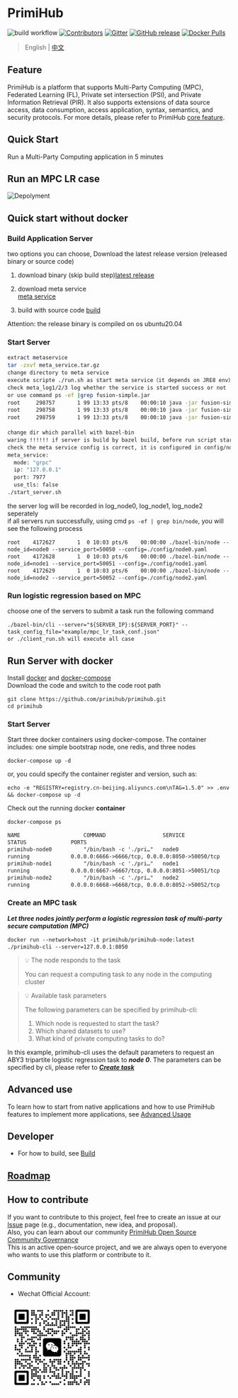 # PrimiHub

![build workflow](https://github.com/primihub/primihub/actions/workflows/main.yml/badge.svg?branch=master)
[![Contributors](https://img.shields.io/github/contributors/primihub/primihub.svg)](https://github.com/linuxsuren/github-go/graphs/contributors)
[![Gitter](https://badges.gitter.im/primihub/community.svg)](https://gitter.im/primihub/community?utm_source=badge&utm_medium=badge&utm_campaign=pr-badge)
[![GitHub release](https://img.shields.io/github/release/primihub/primihub.svg?label=release)](https://github.com/linuxsuren/github-go/releases/latest)
[![Docker Pulls](https://img.shields.io/docker/pulls/primihub/primihub-node.svg)](https://hub.docker.com/r/primihub/primihub-node/tags)

> English | [中文](README.md)

## Feature

PrimiHub is a platform that supports Multi-Party Computing (MPC), Federated Learning (FL), Private set intersection (PSI), and Private Information Retrieval (PIR). It also supports extensions of data source access, data consumption, access application, syntax, semantics, and security protocols. For more details, please refer to PrimiHub [core feature](https://docs.primihub.com/docs/category/%E5%88%9B%E5%BB%BA%E4%BB%BB%E5%8A%A1).

## Quick Start

Run a Multi-Party Computing application in 5 minutes

## Run an MPC LR case

![Depolyment](doc/tutorial-depolyment.jpg)

## Quick start without docker

### Build Application Server

two options you can choose, Download the latest release version (released binary or source code)<br/>

1) download binary (skip build step)[latest release](https://github.com/primihub/primihub/releases)<br/>
2) download meta service<br/>
  [meta service](https://primihub.oss-cn-beijing.aliyuncs.com/tools/meta_service.tar.gz)<br/>

3) build with source code [build](https://docs.primihub.com/docs/advance-usage/start/build)<br/>

Attention: the release binary is compiled on os ubuntu20.04

### Start Server

```bash
extract metaservice
tar -zxvf meta_service.tar.gz
change directory to meta service
execute scripte ./run.sh as start meta service（it depends on JRE8 env）, three meta service is started on default，it represents meta service for each party
check meta_log1/2/3 log whether the service is started success or not
or use command ps -ef |grep fusion-simple.jar
root     298757       1 99 13:33 pts/8    00:00:10 java -jar fusion-simple.jar --server.port=7877 --grpc.server.port=7977 --db.path=/home/cuibo/meta_service/storage/node0 --collaborate=http://127.0.0.1:7878/,http://127.0.0.1:7879/
root     298758       1 99 13:33 pts/8    00:00:10 java -jar fusion-simple.jar --server.port=7878 --grpc.server.port=7978 --db.path=/home/cuibo/meta_service/storage/node1 --collaborate=http://127.0.0.1:7877/,http://127.0.0.1:7879/
root     298759       1 99 13:33 pts/8    00:00:10 java -jar fusion-simple.jar --server.port=7879 --grpc.server.port=7979 --db.path=/home/cuibo/meta_service/storage/node2 --collaborate=http://127.0.0.1:7878/,http://127.0.0.1:7877/

change dir which parallel with bazel-bin
waring !!!!!! if server is build by bazel build, before run script start_server.sh, comment the definition of PYTHONPATH
check the meta service config is correct, it is configured in config/nodeX.yaml or config/primihub_nodeX.yaml
meta_service:
  mode: "grpc"
  ip: "127.0.0.1"
  port: 7977
  use_tls: false
./start_server.sh
```

the server log will be recorded in log_node0, log_node1, log_node2 seperately<br/>
if all servers run successfully, using cmd ``ps -ef | grep bin/node``, you will see the following process<br/>

```shell
root    4172627       1  0 10:03 pts/6    00:00:00 ./bazel-bin/node --node_id=node0 --service_port=50050 --config=./config/node0.yaml
root    4172628       1  0 10:03 pts/6    00:00:00 ./bazel-bin/node --node_id=node1 --service_port=50051 --config=./config/node1.yaml
root    4172629       1  0 10:03 pts/6    00:00:00 ./bazel-bin/node --node_id=node2 --service_port=50052 --config=./config/node2.yaml
```

### Run logistic regression based on MPC

choose one of the servers to submit a task
run the following command

```shell
./bazel-bin/cli --server="${SERVER_IP}:${SERVER_PORT}" --task_config_file="example/mpc_lr_task_conf.json"
or ./client_run.sh will execute all case
```

## Run Server with docker

Install [docker](https://docs.docker.com/install/overview/) and [docker-compose](https://docs.docker.com/compose/install/)<br/>
Download the code and switch to the code root path<br/>

```shell
git clone https://github.com/primihub/primihub.git
cd primihub
```

### Start Server

Start three docker containers using docker-compose.
    The container includes: one simple bootstrap node, one redis, and three nodes

```shell
docker-compose up -d
```

or, you could specify the container register and version, such as:

```shell
echo -e "REGISTRY=registry.cn-beijing.aliyuncs.com\nTAG=1.5.0" >> .env && docker-compose up -d
```

Check out the running docker **container**

```shell
docker-compose ps
```

```shell
NAME                    COMMAND                  SERVICE                 STATUS              PORTS
primihub-node0          "/bin/bash -c './pri…"   node0                   running             0.0.0.0:6666->6666/tcp, 0.0.0.0:8050->50050/tcp
primihub-node1          "/bin/bash -c './pri…"   node1                   running             0.0.0.0:6667->6667/tcp, 0.0.0.0:8051->50051/tcp
primihub-node2          "/bin/bash -c './pri…"   node2                   running             0.0.0.0:6668->6668/tcp, 0.0.0.0:8052->50052/tcp
```

### Create an MPC task

***Let three nodes jointly perform a logistic regression task of multi-party secure computation (MPC)***

```shell
docker run --network=host -it primihub/primihub-node:latest ./primihub-cli --server=127.0.0.1:8050
```

> 💡 The node responds to the task
>
> You can request a computing task to any node in the computing cluster
>

> 💡 Available task parameters
>
> The following parameters can be specified by primihub-cli:
>
>  1. Which node is requested to start the task?
>  2. Which shared datasets to use?
>  3. What kind of private computing tasks to do?

In this example, primihub-cli uses the default parameters to request an ABY3 tripartite logistic regression task to ***node 0***. The parameters can be specified by cli, please refer to ***[Create task](https://docs.primihub.com/docs/category/%E5%88%9B%E5%BB%BA%E4%BB%BB%E5%8A%A1)***

## Advanced use

To learn how to start from native applications and how to use PrimiHub features to implement more applications, see [Advanced Usage](https://docs.primihub.com/docs/developer-docs/core-concept/model/)

## Developer

* For how to build, see [Build](https://docs.primihub.com/docs/advance-usage/start/build)

## [Roadmap](https://docs.primihub.com/docs/developer-docs/roadmap/)

## How to contribute

If you want to contribute to this project, feel free to create an issue at our [Issue](https://github.com/primihub/primihub/issues) page (e.g., documentation, new idea, and proposal).<br/>
Also, you can learn about our community [PrimiHub Open Source Community Governance](https://docs.primihub.com/docs/developer-docs/primihub-community)<br/>
This is an active open-source project, and we are always open to everyone who wants to use this platform or contribute to it.<br/>

## Community

* Wechat Official Account:

![wechat_helper](./doc/wechat.jpeg)
